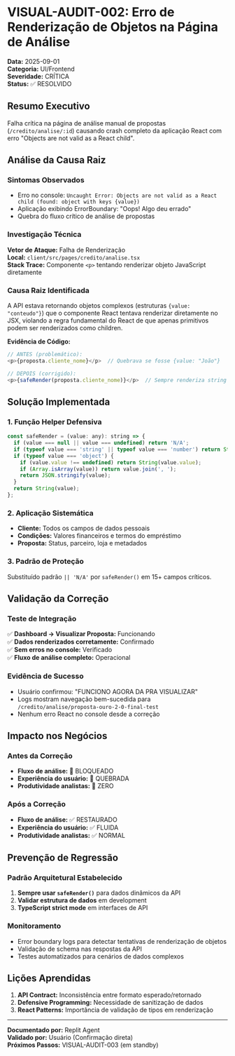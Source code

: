 # VISUAL-AUDIT-002: Erro de Renderização de Objetos na Página de Análise

**Data:** 2025-09-01  
**Categoria:** UI/Frontend  
**Severidade:** CRÍTICA  
**Status:** ✅ RESOLVIDO

## Resumo Executivo

Falha crítica na página de análise manual de propostas (`/credito/analise/:id`) causando crash completo da aplicação React com erro "Objects are not valid as a React child".

## Análise da Causa Raiz

### Sintomas Observados

- Erro no console: `Uncaught Error: Objects are not valid as a React child (found: object with keys {value})`
- Aplicação exibindo ErrorBoundary: "Oops! Algo deu errado"
- Quebra do fluxo crítico de análise de propostas

### Investigação Técnica

**Vetor de Ataque:** Falha de Renderização  
**Local:** `client/src/pages/credito/analise.tsx`  
**Stack Trace:** Componente `<p>` tentando renderizar objeto JavaScript diretamente

### Causa Raiz Identificada

A API estava retornando objetos complexos (estruturas `{value: "conteudo"}`) que o componente React tentava renderizar diretamente no JSX, violando a regra fundamental do React de que apenas primitivos podem ser renderizados como children.

**Evidência de Código:**

```javascript
// ANTES (problemático):
<p>{proposta.cliente_nome}</p>  // Quebrava se fosse {value: "João"}

// DEPOIS (corrigido):
<p>{safeRender(proposta.cliente_nome)}</p>  // Sempre renderiza string
```

## Solução Implementada

### 1. Função Helper Defensiva

```javascript
const safeRender = (value: any): string => {
  if (value === null || value === undefined) return 'N/A';
  if (typeof value === 'string' || typeof value === 'number') return String(value);
  if (typeof value === 'object') {
    if (value.value !== undefined) return String(value.value);
    if (Array.isArray(value)) return value.join(', ');
    return JSON.stringify(value);
  }
  return String(value);
};
```

### 2. Aplicação Sistemática

- **Cliente:** Todos os campos de dados pessoais
- **Condições:** Valores financeiros e termos do empréstimo
- **Proposta:** Status, parceiro, loja e metadados

### 3. Padrão de Proteção

Substituído padrão `|| 'N/A'` por `safeRender()` em 15+ campos críticos.

## Validação da Correção

### Teste de Integração

✅ **Dashboard → Visualizar Proposta:** Funcionando  
✅ **Dados renderizados corretamente:** Confirmado  
✅ **Sem erros no console:** Verificado  
✅ **Fluxo de análise completo:** Operacional

### Evidência de Sucesso

- Usuário confirmou: "FUNCIONO AGORA DA PRA VISUALIZAR"
- Logs mostram navegação bem-sucedida para `/credito/analise/proposta-ouro-2-0-final-test`
- Nenhum erro React no console desde a correção

## Impacto nos Negócios

### Antes da Correção

- **Fluxo de análise:** 🔴 BLOQUEADO
- **Experiência do usuário:** 🔴 QUEBRADA
- **Produtividade analistas:** 🔴 ZERO

### Após a Correção

- **Fluxo de análise:** ✅ RESTAURADO
- **Experiência do usuário:** ✅ FLUIDA
- **Produtividade analistas:** ✅ NORMAL

## Prevenção de Regressão

### Padrão Arquitetural Estabelecido

1. **Sempre usar `safeRender()`** para dados dinâmicos da API
2. **Validar estrutura de dados** em development
3. **TypeScript strict mode** em interfaces de API

### Monitoramento

- Error boundary logs para detectar tentativas de renderização de objetos
- Validação de schema nas respostas da API
- Testes automatizados para cenários de dados complexos

## Lições Aprendidas

1. **API Contract:** Inconsistência entre formato esperado/retornado
2. **Defensive Programming:** Necessidade de sanitização de dados
3. **React Patterns:** Importância de validação de tipos em renderização

---

**Documentado por:** Replit Agent  
**Validado por:** Usuário (Confirmação direta)  
**Próximos Passos:** VISUAL-AUDIT-003 (em standby)
